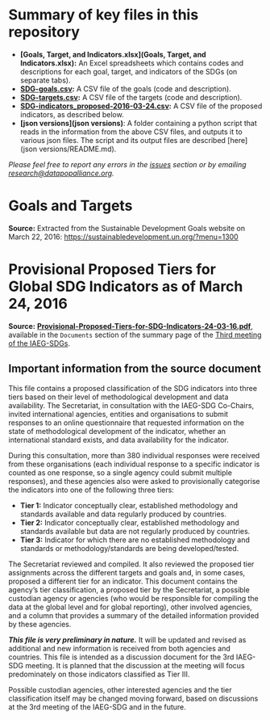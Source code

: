 # Summary of key files in this repository

- **[Goals, Target, and Indicators.xlsx](Goals, Target, and Indicators.xlsx):**  An Excel spreadsheets which contains codes and descriptions for each goal, target, and indicators of the SDGs (on separate tabs).
- **[SDG-goals.csv](SDG-goals.csv):**  A CSV file of the goals (code and description).
- **[SDG-targets.csv](SDG-targets.csv):**  A CSV file of the targets (code and description).
- **[SDG-indicators_proposed-2016-03-24.csv](SDG-indicators_proposed-2016-03-24.csv):** A CSV file of the proposed indicators, as described below.
- **[json versions](json versions)**: A folder containing a python script that reads in the information from the above CSV files, and outputs it to various json files. The script and its output files are described [here](json versions/README.md).

*Please feel free to report any errors in the [issues](https://github.com/datapopalliance/SDGs/issues) section or by emailing [research@datapopalliance.org](mailto:research@datapopalliance.org).*

# Goals and Targets

**Source:** Extracted from the Sustainable Development Goals website on March 22, 2016: https://sustainabledevelopment.un.org/?menu=1300

# Provisional Proposed Tiers for Global SDG Indicators as of March 24, 2016

**Source:** [**Provisional-Proposed-Tiers-for-SDG-Indicators-24-03-16.pdf**](http://unstats.un.org/sdgs/files/meetings/iaeg-sdgs-meeting-03/Provisional-Proposed-Tiers-for-SDG-Indicators-24-03-16.pdf), available in the `Documents` section of the summary page of the [Third meeting of the IAEG-SDGs](http://unstats.un.org/sdgs/meetings/iaeg-sdgs-meeting-03).

## Important information from the source document

This file contains a proposed classification of the SDG indicators into three tiers based on their level of methodological development and data availability. The Secretariat, in consultation with the IAEG-SDG Co-Chairs, invited international agencies, entities and organisations to submit responses to an online questionnaire that requested information on the state of methodological development of the indicator, whether an international standard exists, and data availability for the indicator.

During this consultation, more than 380 individual responses were received from these organisations (each individual response to a specific indicator is counted as one response, so a single agency could submit multiple responses), and these agencies also were asked to provisionally categorise the indicators into one of the following three tiers:

- **Tier 1:** Indicator conceptually clear, established methodology and standards available and data regularly produced by countries.
- **Tier 2:** Indicator conceptually clear, established methodology and standards available but data are not regularly produced by countries.
- **Tier 3:** Indicator for which there are no established methodology and standards or methodology/standards are being developed/tested.

The Secretariat reviewed and compiled. It also reviewed the proposed tier assignments across the different targets and goals and, in some cases, proposed a different tier for an indicator. This document contains the agency’s tier classification, a proposed tier by the Secretariat, a possible custodian agency or agencies (who would be responsible for compiling the data at the global level and for global reporting), other involved agencies, and a column that provides a summary of the detailed information provided by these agencies.

***This file is very preliminary in nature.*** It will be updated and revised as additional and new information is received from both agencies and countries. This file is intended as a discussion document for the 3rd IAEG-SDG meeting. It is planned that the discussion at the meeting will focus predominately on those indicators classified as Tier III. 

Possible custodian agencies, other interested agencies and the tier classification itself may be changed moving forward, based on discussions at the 3rd meeting of the IAEG-SDG and in the future.

